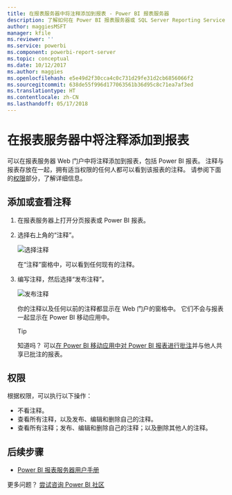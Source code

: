 ```yaml
---
title: 在报表服务器中将注释添加到报表 - Power BI 报表服务器
description: 了解如何在 Power BI 报表服务器或 SQL Server Reporting Services 报表服务器上将注释添加到 的 Power BI 或分页报表。
author: maggiesMSFT
manager: kfile
ms.reviewer: ''
ms.service: powerbi
ms.component: powerbi-report-server
ms.topic: conceptual
ms.date: 10/12/2017
ms.author: maggies
ms.openlocfilehash: e5e49d2f30cca4c0c731d29fe31d2cb6856066f2
ms.sourcegitcommit: 638de55f996d177063561b36d95c8c71ea7af3ed
ms.translationtype: HT
ms.contentlocale: zh-CN
ms.lasthandoff: 05/17/2018
---
```

# <a name="add-comments-to-a-report-in-a-report-server"></a>在报表服务器中将注释添加到报表
可以在报表服务器 Web 门户中将注释添加到报表，包括 Power BI 报表。 注释与报表存放在一起，拥有适当权限的任何人都可以看到该报表的注释。 请参阅下面的[权限](#permissions)部分，了解详细信息。

## <a name="add-or-view-comments"></a>添加或查看注释
1. 在报表服务器上打开分页报表或 Power BI 报表。
2. 选择右上角的“注释”。
   
    ![选择注释](media/add-comments/report-server-web-portal-comments-button.png)
   
    在“注释”窗格中，可以看到任何现有的注释。
3. 编写注释，然后选择“发布注释”。
   
    ![发布注释](media/add-comments/report-server-web-portal-comments-pane.png)
   
    你的注释以及任何以前的注释都显示在 Web 门户的窗格中。 它们不会与报表一起显示在 Power BI 移动应用中。
   
   > [!TIP]
   > 知道吗？ 可以[在 Power BI 移动应用中对 Power BI 报表进行批注](../mobile-annotate-and-share-a-tile-from-the-mobile-apps.md)并与他人共享已批注的报表。
   > 
   > 

## <a name="permissions"></a>权限
根据权限，可以执行以下操作：

* 不看注释。
* 查看所有注释，以及发布、编辑和删除自己的注释。
* 查看所有注释；发布、编辑和删除自己的注释；以及删除其他人的注释。

## <a name="next-steps"></a>后续步骤
* [Power BI 报表服务器用户手册](user-handbook-overview.md)  

更多问题？ [尝试咨询 Power BI 社区](https://community.powerbi.com/)

